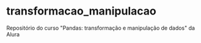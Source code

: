 # transformacao_manipulacao
Repositório do curso "Pandas: transformação e manipulação de dados" da Alura
